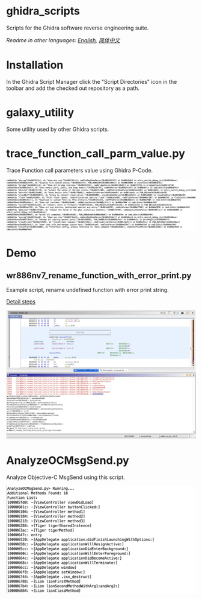 # ghidra_scripts
Scripts for the Ghidra software reverse engineering suite.

*Readme in other languages: [English](README.md), [简体中文](README.zh-cn.md)*


# Installation
In the Ghidra Script Manager click the "Script Directories" icon in the toolbar and add the checked out repository as a path.


# galaxy_utility
Some utility used by other Ghidra scripts.


# trace_function_call_parm_value.py
Trace Function call parameters value using Ghidra P-Code.

![Demo pic](docs/images/trace_function_call_parm_value_pic_1.jpg)


# Demo

## wr886nv7_rename_function_with_error_print.py
Example script, rename undefined function with error print string.

[Detail steps](docs/wr886nv7_rename_function_with_error_print.md)

![Demo pic](docs/images/wr886nv7_rename_function_with_error_print_1.jpg)


# AnalyzeOCMsgSend.py
Analyze Objective-C MsgSend using this script.

![Demo pic](docs/images/analyze_oc_msg_send_pic.png)